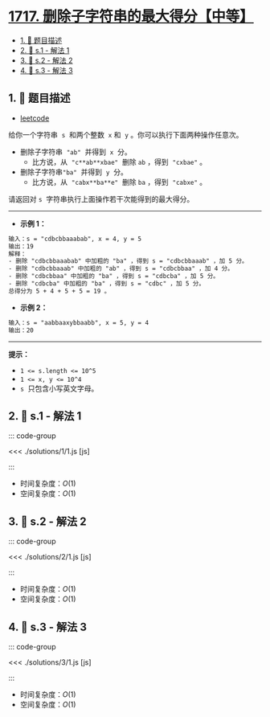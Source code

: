 # [1717. 删除子字符串的最大得分【中等】](https://github.com/tnotesjs/TNotes.leetcode/tree/main/notes/1717.%20%E5%88%A0%E9%99%A4%E5%AD%90%E5%AD%97%E7%AC%A6%E4%B8%B2%E7%9A%84%E6%9C%80%E5%A4%A7%E5%BE%97%E5%88%86%E3%80%90%E4%B8%AD%E7%AD%89%E3%80%91)

<!-- region:toc -->

- [1. 📝 题目描述](#1--题目描述)
- [2. 🎯 s.1 - 解法 1](#2--s1---解法-1)
- [3. 🎯 s.2 - 解法 2](#3--s2---解法-2)
- [4. 🎯 s.3 - 解法 3](#4--s3---解法-3)

<!-- endregion:toc -->

## 1. 📝 题目描述

- [leetcode](https://leetcode.cn/problems/maximum-score-from-removing-substrings/)

给你一个字符串  `s`  和两个整数  `x` 和  `y` 。你可以执行下面两种操作任意次。

- 删除子字符串  `"ab"`  并得到  `x`  分。
  - 比方说，从  `"c**ab**xbae"`  删除 `ab` ，得到  `"cxbae"` 。
- 删除子字符串`"ba"`  并得到  `y`  分。
  - 比方说，从  `"cabx**ba**e"`  删除 `ba` ，得到  `"cabxe"` 。

请返回对 `s`  字符串执行上面操作若干次能得到的最大得分。

---

- **示例 1：**

```txt
输入：s = "cdbcbbaaabab", x = 4, y = 5
输出：19
解释：
- 删除 "cdbcbbaaabab" 中加粗的 "ba" ，得到 s = "cdbcbbaaab" ，加 5 分。
- 删除 "cdbcbbaaab" 中加粗的 "ab" ，得到 s = "cdbcbbaa" ，加 4 分。
- 删除 "cdbcbbaa" 中加粗的 "ba" ，得到 s = "cdbcba" ，加 5 分。
- 删除 "cdbcba" 中加粗的 "ba" ，得到 s = "cdbc" ，加 5 分。
总得分为 5 + 4 + 5 + 5 = 19 。
```

- **示例 2：**

```txt
输入：s = "aabbaaxybbaabb", x = 5, y = 4
输出：20
```

---

**提示：**

- `1 <= s.length <= 10^5`
- `1 <= x, y <= 10^4`
- `s`  只包含小写英文字母。

## 2. 🎯 s.1 - 解法 1

::: code-group

<<< ./solutions/1/1.js [js]

:::

- 时间复杂度：$O(1)$
- 空间复杂度：$O(1)$

## 3. 🎯 s.2 - 解法 2

::: code-group

<<< ./solutions/2/1.js [js]

:::

- 时间复杂度：$O(1)$
- 空间复杂度：$O(1)$

## 4. 🎯 s.3 - 解法 3

::: code-group

<<< ./solutions/3/1.js [js]

:::

- 时间复杂度：$O(1)$
- 空间复杂度：$O(1)$
